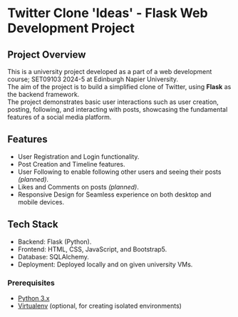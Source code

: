 # Twitter Clone 'Ideas' - Flask Web Development Project

## Project Overview
This is a university project developed as a part of a web development course; SET09103 2024-5 at Edinburgh Napier University.<br>
The aim of the project is to build a simplified clone of Twitter, using **Flask** as the backend framework.<br> 
The project demonstrates basic user interactions such as user creation, posting, following, and interacting with posts, showcasing the fundamental features of a social media platform.

## Features
- User Registration and Login functionality.
- Post Creation and Timeline features.
- User Following to enable following other users and seeing their posts _(planned)_.
- Likes and Comments on posts _(planned)_.
- Responsive Design for Seamless experience on both desktop and mobile devices.

## Tech Stack
- Backend: Flask (Python).
- Frontend: HTML, CSS, JavaScript, and Bootstrap5.
- Database: SQLAlchemy.
- Deployment: Deployed locally and on given university VMs.

### Prerequisites

- [Python 3.x](https://www.python.org/downloads/)
- [Virtualenv](https://pypi.org/project/virtualenv/) (optional, for creating isolated environments)
